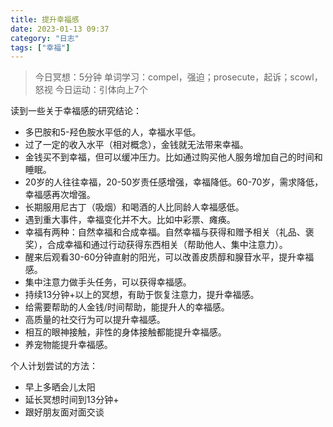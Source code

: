 ```yaml
---
title: 提升幸福感
date: 2023-01-13 09:37
category: "日志"
tags: ["幸福"]
---
```

> 今日冥想：5分钟
> 单词学习：compel，强迫；prosecute，起诉；scowl，怒视
> 今日运动：引体向上7个


读到一些关于幸福感的研究结论：
- 多巴胺和5-羟色胺水平低的人，幸福水平低。
- 过了一定的收入水平（相对概念），金钱就无法带来幸福。
- 金钱买不到幸福，但可以缓冲压力。比如通过购买他人服务增加自己的时间和睡眠。
- 20岁的人往往幸福，20-50岁责任感增强，幸福降低。60-70岁，需求降低，幸福感再次增强。
- 长期服用尼古丁（吸烟）和喝酒的人比同龄人幸福感低。
- 遇到重大事件，幸福变化并不大。比如中彩票、瘫痪。
- 幸福有两种：自然幸福和合成幸福。自然幸福与获得和赠予相关（礼品、褒奖），合成幸福和通过行动获得东西相关（帮助他人、集中注意力）。
- 醒来后观看30-60分钟直射的阳光，可以改善皮质醇和腺苷水平，提升幸福感。
- 集中注意力做手头任务，可以获得幸福感。
- 持续13分钟+以上的冥想，有助于恢复注意力，提升幸福感。
- 给需要帮助的人金钱/时间帮助，能提升人的幸福感。
- 高质量的社交行为可以提升幸福感。
- 相互的眼神接触，非性的身体接触都能提升幸福感。
- 养宠物能提升幸福感。

个人计划尝试的方法：
- 早上多晒会儿太阳
- 延长冥想时间到13分钟+
- 跟好朋友面对面交谈